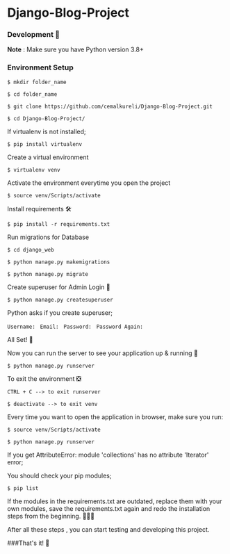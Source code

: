 # Django-Blog-Project


### Development 👨
**Note** : Make sure you have Python version 3.8+


### Environment Setup 

`$ mkdir folder_name`

`$ cd folder_name`

`$ git clone https://github.com/cemalkureli/Django-Blog-Project.git`

`$ cd Django-Blog-Project/`


If virtualenv is not installed;

`$ pip install virtualenv`


Create a virtual environment

`$ virtualenv venv`


Activate the environment everytime you open the project

`$ source venv/Scripts/activate`


Install requirements 🛠

`$ pip install -r requirements.txt`


Run migrations for Database 

`$ cd django_web`

`$ python manage.py makemigrations`

`$ python manage.py migrate`


Create superuser for Admin Login 🔐

`$ python manage.py createsuperuser`


Python asks if you create superuser;

`Username: `
`Email: `
`Password: `
`Password Again: `


All Set! 🤩


Now you can run the server to see your application up & running 🚀

`$ python manage.py runserver`


To exit the environment ❎

`CTRL + C --> to exit runserver`

`$ deactivate --> to exit venv`


Every time you want to open the application in browser, make sure you run:

`$ source venv/Scripts/activate`

`$ python manage.py runserver`



If you get AttributeError: module 'collections' has no attribute 'Iterator' error;

You should check your pip modules;

`$ pip list `

If the modules in the requirements.txt are outdated, replace them with your own modules, save the requirements.txt again 
and redo the installation steps from the beginning. 🤩🤩🤩


After all these steps , you can start testing and developing this project.

###That's it! 👨


